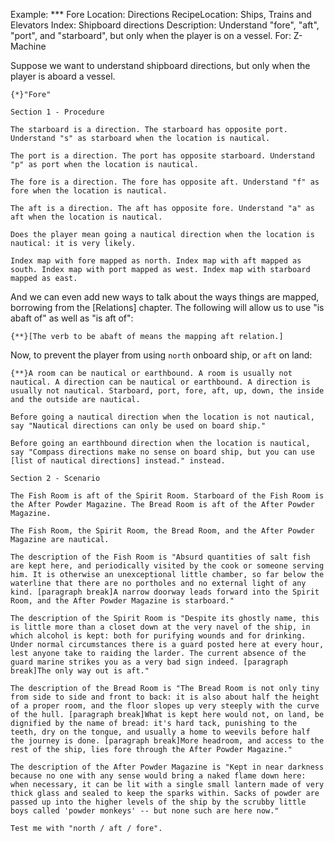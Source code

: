 Example: *** Fore
Location: Directions
RecipeLocation: Ships, Trains and Elevators
Index: Shipboard directions
Description: Understand "fore", "aft", "port", and "starboard", but only when the player is on a vessel.
For: Z-Machine

  
Suppose we want to understand shipboard directions, but only when the player is aboard a vessel.

  

``` inform7
{*}"Fore"

Section 1 - Procedure

The starboard is a direction. The starboard has opposite port. Understand "s" as starboard when the location is nautical.

The port is a direction. The port has opposite starboard. Understand "p" as port when the location is nautical.

The fore is a direction. The fore has opposite aft. Understand "f" as fore when the location is nautical.

The aft is a direction. The aft has opposite fore. Understand "a" as aft when the location is nautical.

Does the player mean going a nautical direction when the location is nautical: it is very likely.

Index map with fore mapped as north. Index map with aft mapped as south. Index map with port mapped as west. Index map with starboard mapped as east.
```

  
And we can even add new ways to talk about the ways things are mapped, borrowing from the [Relations] chapter. The following will allow us to use "is abaft of" as well as "is aft of":

  

``` inform7
{**}[The verb to be abaft of means the mapping aft relation.]
```

  
Now, to prevent the player from using ``north`` onboard ship, or ``aft`` on land:

  

``` inform7
{**}A room can be nautical or earthbound. A room is usually not nautical. A direction can be nautical or earthbound. A direction is usually not nautical. Starboard, port, fore, aft, up, down, the inside and the outside are nautical.

Before going a nautical direction when the location is not nautical, say "Nautical directions can only be used on board ship."

Before going an earthbound direction when the location is nautical, say "Compass directions make no sense on board ship, but you can use [list of nautical directions] instead." instead.

Section 2 - Scenario

The Fish Room is aft of the Spirit Room. Starboard of the Fish Room is the After Powder Magazine. The Bread Room is aft of the After Powder Magazine.

The Fish Room, the Spirit Room, the Bread Room, and the After Powder Magazine are nautical.

The description of the Fish Room is "Absurd quantities of salt fish are kept here, and periodically visited by the cook or someone serving him. It is otherwise an unexceptional little chamber, so far below the waterline that there are no portholes and no external light of any kind. [paragraph break]A narrow doorway leads forward into the Spirit Room, and the After Powder Magazine is starboard."

The description of the Spirit Room is "Despite its ghostly name, this is little more than a closet down at the very navel of the ship, in which alcohol is kept: both for purifying wounds and for drinking. Under normal circumstances there is a guard posted here at every hour, lest anyone take to raiding the larder. The current absence of the guard marine strikes you as a very bad sign indeed. [paragraph break]The only way out is aft."

The description of the Bread Room is "The Bread Room is not only tiny from side to side and front to back: it is also about half the height of a proper room, and the floor slopes up very steeply with the curve of the hull. [paragraph break]What is kept here would not, on land, be dignified by the name of bread: it's hard tack, punishing to the teeth, dry on the tongue, and usually a home to weevils before half the journey is done. [paragraph break]More headroom, and access to the rest of the ship, lies fore through the After Powder Magazine."

The description of the After Powder Magazine is "Kept in near darkness because no one with any sense would bring a naked flame down here: when necessary, it can be lit with a single small lantern made of very thick glass and sealed to keep the sparks within. Sacks of powder are passed up into the higher levels of the ship by the scrubby little boys called 'powder monkeys' -- but none such are here now."

Test me with "north / aft / fore".
```

